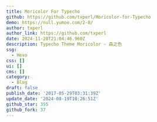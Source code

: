```yaml
---
title: Moricolor For Typecho
github: https://github.com/txperl/Moricolor-for-Typecho
demo: https://null.yumoe.com/2-0/
author: txperl
author_link: https://github.com/txperl
date: 2024-11-28T21:04:46.960Z
description: Typecho Theme Moricolor - 森之色
ssg:
  - Hexo
css: []
ui: []
cms: []
category:
  - Blog
draft: false
publish_date: '2017-05-29T03:31:39Z'
update_date: '2024-08-19T10:26:51Z'
github_star: 355
github_fork: 37
---
```

